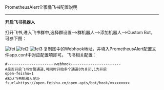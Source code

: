 PrometheusAlert全家桶飞书配置说明

-----------------

 **开启飞书机器人**

打开飞书,进入飞书群中,选择群设置-->群机器人-->添加机器人-->Custom Bot，可参下图：

![fei](https://raw.githubusercontent.com/feiyu563/PrometheusAlert/master/doc/feishu1.png)
![fei2](https://raw.githubusercontent.com/feiyu563/PrometheusAlert/master/doc/feishu2.png)
![fei3](https://raw.githubusercontent.com/feiyu563/PrometheusAlert/master/doc/feishu3.png)
复制图中的Webhook地址，并填入PrometheusAlert配置文件app.conf中对应配置项即可。
飞书相关配置：

```
#---------------------↓webhook-----------------------
#是否开启飞书告警通道,可同时开始多个通道0为关闭,1为开启
open-feishu=1
#默认飞书机器人地址
fsurl=https://open.feishu.cn/open-apis/bot/hook/xxxxxxxxx
```